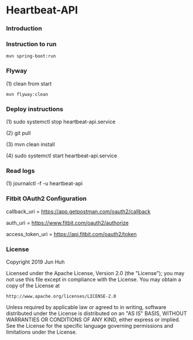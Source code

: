 # Heartbeat-API

### Introduction


### Instruction to run
```shell script
mvn spring-boot:run
```

### Flyway
(1) clean from start
```shell script
mvn flyway:clean
```
 
 
### Deploy instructions
(1) sudo systemctl stop heartbeat-api.service

(2) git pull

(3) mvn clean install

(4) sudo systemctl start heartbeat-api.service


### Read logs
(1) journalctl -f -u heartbeat-api


### Fitbit OAuth2 Configuration

callback_uri = https://app.getpostman.com/oauth2/callback

auth_uri = https://www.fitbit.com/oauth2/authorize

access_token_uri = https://api.fitbit.com/oauth2/token


### License
Copyright 2019 Jun Huh 

Licensed under the Apache License, Version 2.0 (the "License"); you may not use this file except in compliance with the License. You may obtain a copy of the License at

```shell script
http://www.apache.org/licenses/LICENSE-2.0
```

Unless required by applicable law or agreed to in writing, software distributed under the License is distributed on an "AS IS" BASIS, WITHOUT WARRANTIES OR CONDITIONS OF ANY KIND, either express or implied. See the License for the specific language governing permissions and limitations under the License.

